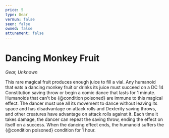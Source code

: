 ```yaml
---
price: 5
type: Gear
vermun: false
seen: false
owned: false
attunement: false
---
```

# Dancing Monkey Fruit

*Gear, Unknown*

This rare magical fruit produces enough juice to fill a vial. Any humanoid that eats a dancing monkey fruit or drinks its juice must succeed on a DC 14 Constitution saving throw or begin a comic dance that lasts for 1 minute. Humanoids that can't be {@condition poisoned} are immune to this magical effect. The dancer must use all its movement to dance without leaving its space and has disadvantage on attack rolls and Dexterity saving throws, and other creatures have advantage on attack rolls against it. Each time it takes damage, the dancer can repeat the saving throw, ending the effect on itself on a success. When the dancing effect ends, the humanoid suffers the {@condition poisoned} condition for 1 hour.
